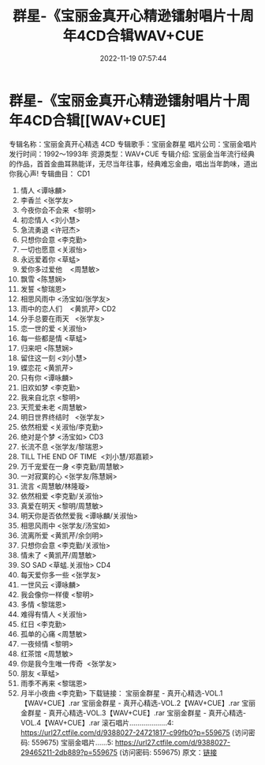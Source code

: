 ﻿---
title: 群星-《宝丽金真开心精逊镭射唱片十周年4CD合辑WAV+CUE
date: 2022-11-19 07:57:44
categories: WAV车载音乐、镜像
tags: 华语中文
---
# 群星-《宝丽金真开心精逊镭射唱片十周年4CD合辑[[WAV+CUE]

专辑名称：宝丽金真开心精选 4CD
专辑歌手：宝丽金群星
唱片公司：宝丽金唱片
发行时间：1992～1993年
资源类型：WAV+CUE
专辑介绍:
宝丽金当年流行经典的作品，首首金曲耳熟能详，无尽当年往事，经典难忘金曲，唱出当年韵味，道出你我心声!
专辑曲目：
CD1
01. 情人
<谭咏麟>
02. 李香兰
<张学友>
03. 今夜你会不会来  <黎明>
04. 初恋情人
<刘小慧>
05. 急流勇退
<许冠杰>
06. 只想你会意
<李克勤>
07. 一切也愿意
<关淑怡>
08. 永远爱着你
<草蜢>
09. 爱你多过爱他    <周慧敏>
10. 飘雪
<陈慧娴>
11. 发誓
<黎瑞恩>
12. 相思风雨中
<汤宝如/张学友>
13. 雨中的恋人们    <黄凯芹>
CD2
01. 分手总要在雨天   <张学友>
02. 恋一世的爱
<关淑怡>
03. 每一些都是情
<草蜢>
04. 归来吧
<陈慧娴>
05. 留住这一刻
<刘小慧>
06. 蝶恋花
<黄凯芹>
07. 只有你
<谭咏麟>
08. 旧欢如梦
<李克勤>
09. 我来自北京
<黎明>
10. 天荒爱未老
<周慧敏>
11. 明日世界终结时   <张学友>
12. 依然相爱
<关淑怡/李克勤>
13. 绝对是个梦
<汤宝如>
CD3
01. 长流不息
<张学友/黎瑞恩>
02. TILL THE END OF
TIME  <刘小慧/郑嘉颖>
03. 万千宠爱在一身
<李克勤/周慧敏>
04. 一对寂寞的心
<张学友/陈慧娴>
05. 流言
<周慧敏/林隆璇>
06. 依然相爱
<李克勤/关淑怡>
07. 真爱在明天
<黎明/周慧敏>
08. 明天你是否依然爱我
<谭咏麟/关淑怡>
09. 相思风雨中
<张学友/汤宝如>
10. 流离所爱
<黄凯芹/余剑明>
11. 只想你会意
<李克勤/关淑怡>
12. 情未了
<黄凯芹/周慧敏>
13. SO SAD
<草蜢.关淑怡>
CD4
01. 每天爱你多一些
<张学友>
02. 一世风云
<谭咏麟>
03. 我会像你一样傻
<黎明>
04. 多情
<黎瑞恩>
05. 难得有情人
<关淑怡>
06. 红日
<李克勤>
07. 孤单的心痛
<周慧敏>
08. 一夜倾情
<黎明>
09. 红茶馆
<周慧敏>
10. 你是我今生唯一传奇  <张学友>
11. 朋友
<草蜢>
12. 雨季不再来
<黎瑞恩>
13. 月半小夜曲
<李克勤>
下载链接：
宝丽金群星 - 真开心精选-VOL.1【WAV+CUE】.rar
宝丽金群星 - 真开心精选-VOL.2【WAV+CUE】.rar
宝丽金群星 -
真开心精选-VOL.3【WAV+CUE】.rar
宝丽金群星 - 真开心精选-VOL.4【WAV+CUE】.rar
滚石唱片...................4: https://url27.ctfile.com/d/9388027-24721817-c99fb0?p=559675
(访问密码: 559675)
宝丽金唱片......5: https://url27.ctfile.com/d/9388027-29465211-2db889?p=559675
(访问密码: 559675)
原文：[链接](https://blog.sina.com.cn/s/blog_1647c7e76010310bd.html)